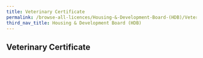 ```yaml
---
title: Veterinary Certificate
permalink: /browse-all-licences/Housing-&-Development-Board-(HDB)/Veterinary-Certificate
third_nav_title: Housing & Development Board (HDB)
---
```

## Veterinary Certificate

